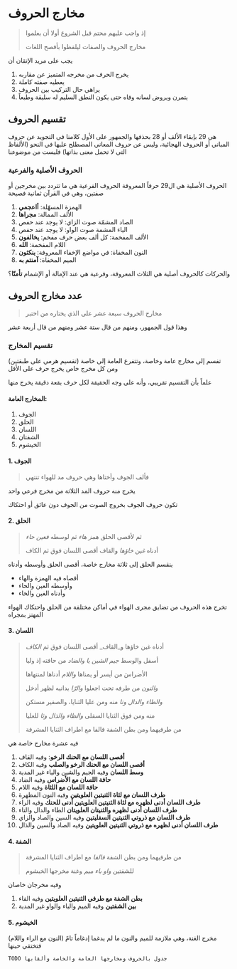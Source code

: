 # مخارج الحروف
> إذ واجب عليهم محتم     قبل الشروع أولا أن يعلموا
> 
> مخارج الحروف والصفات    ليلفظوا بأفصح اللغات

يجب على مريد الإتقان أن
1. يخرج الحرف من مخرجه المتميز عن مقاربه
2. يعطيه صفته كاملة
3. يراهي حال التركيب بين الحروف
4. يتمرن ويروض لسانه وفاه حتى يكون النطق السليم له سليقة وطبعاً

## تقسيم الحروف
هي 29 بإبقاء الألف أو 28 بحذفها والجمهور على الأول
كلامنا في التجويد عن حروف المباني أو الحروف الهجائية، وليس عن حروف المعاني المصطلح عليها في النحو (الألفاظ التي لا تحمل معنى بذاتها) فليست من موضوعنا

### الحروف الأصلية والفرعية
الحروف الأصلية هي ال29 حرفاً المعروفة
الحروف الفرعية هي ما تتردد بين مخرجين أو صفتين، وهي في القرآن ثمانية فصيحة
1. الهمزة المسهّلة: **أاعجمي**
2. الألف الممالة: **مجراها**
3. الصاد المشمّة صوت الزاي: لا يوجد عند حفص
4. الياء المشمة صوت الواو: لا يوجد عند حفص
5. الألف المفخمة: كل ألف بعض حرف مفخم: **يخالفون**
6. اللام المفخمة: **الله**
7. النون المخفاة: في مواضع الإخفاء المعروفة: **ينكثون**
8. الميم المخفاة: **آمنتم به**

والحركات كالحروف أصلية هي الثلاث المعروفة، وفرعية هي عند الإمالة أو الإشمام **تأمنّا**؟

## عدد مخارج الحروف
>مخارج الحروف سبعة عشر    على الذي يختاره من اختبر

وهذا قول الجمهور، ومنهم من قال ستة عشر ومنهم من قال أربعة عشر

### تقسيم المخارج
تفسم إلى مخارج عامة وخاصة، وتتفرع العامة إلى خاصة (تقسيم هرمي على طبقتين) ومن كل مخرج خاص يخرج حرف على الأقل

علماً بأن التقسيم تقريبي، وأنه على وجه الحقيقة لكل حرف بقعة دقيقة يخرج منها

#### المخارج العامة:
1. الجوف
2. الحلق
3. اللسان
4. الشفتان
5. الخيشوم

#### 1. الجوف
> فألف الجوف وأختاها وهي    حروف مد للهواء تنتهي

يخرج منه حروف المد الثلاثة من مخرج فرعي واحد

تكون حروف الجوف بخروج الصوت من الجوف دون عائق أو احتكاك

#### 2. الحلق
>ثم لأقصى الحلق _همز هاء_    ثم لوسطه _فعين حاء_
>
>أدناه _غين خاؤها_ والقاف    أقصى اللسان فوق ثم الكاف

ينقسم الحلق إلى ثلاثة مخارج خاصة، أقصى الحلق وأوسطه وأدناه

* أقصاه فيه الهمزة والهاء
* وأوسطه العين والحاء
* وأدناه الغين والخاء

تخرج هذه الحروف من تضايق مجرى الهواء في أماكن مختلفة من الحلق واحتكاك الهواء المهتز بمجراه

#### 3. اللسان
>أدناه غين خاؤها و_القاف_    أقصى اللسان فوق ثم _الكاف_
>
>أسفل والوسط _جيم الشين يا    والضاد_ من حافته إذ وليا
>
>الأضراسَ من أيسر أو يمناها     _واللام_ أدناها لمنتهاها
>
>_والنون_ من طرفه تحت اجعلوا    _والرّا_ يدانيه لظهر أدخل
>
>_والطاء والدال وتا_ منه ومن    عليا الثنايا، والصفير مستكن
>
>منه ومن فوق الثنايا السفلى    _والظاء والذال وثا_ للعليا
>
>من طرفيهما ومن بطن الشفة    فالفا مع اطراف الثنايا المشرفة

فيه عشرة مخارج خاصة هي

1. **أقصى اللسان مع الحنك الرخو**: وفيه القاف
2. **أقصى اللسان مع الحنك الرخو والصلب** وفيه الكاف
3. **وسط اللسان** وفيه الجيم والشين والياء غير المدية
4. **حافة اللسان مع الأضراس** وفيه الضاد
5. **حافة اللسان مع اللثاة** وفيه اللام
6.  **طرف اللسان مع لثاة الثنيتين العلويتين** وفيه النون المظهرة
7.  **طرف اللسان أدنى لظهره مع لثاة الثنيتين العلويتين أدنى للحنك** وفيه الراء
8.  **طرف اللسان أدنى لظهره والثنيتان العلويتان** الطاء والدال والتاء
9.  **طرف اللسان مع ذروتي الثنيتين السفليتين** وفيه السين والصاد والزاي
10.  **طرف اللسان أدنى لظهره مع ذروتي الثنيتين العلويتين** وفيه الصاد والسين والذال

#### 4. الشفة
>من طرفيهما ومن بطن الشفة    _فالفا_ مع اطراف الثنايا المشرفة
> 
>للشفتين _واو باء ميم_    وغنة مخرجها الخبشوم

وفيه مخرجان خاصان

1. **بطن الشفة مع طرفي الثنيتين العلويتين** وفيه الفاء
2. **بين الشفتين** وفيه الميم والباء والواو غير المدية

#### 5. الخيشوم
مخرج الغنة، وهي ملازمة للميم والنون ما لم يدغما إدغاماً تامً (النون مع الراء واللام) فتختفي حينها

`TODO جدول بالحروف ومخارجها العامة والخاصة وألقابها`


